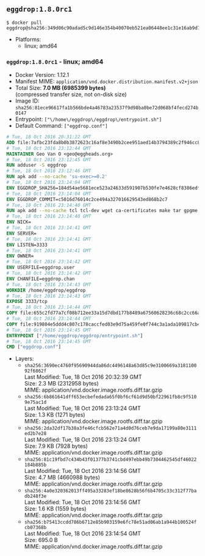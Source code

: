 ## `eggdrop:1.8.0rc1`

```console
$ docker pull eggdrop@sha256:349d06c90adad5c9d146e354b40070eb521ea06448ee1c31e16ab9d72fade6f3
```

-	Platforms:
	-	linux; amd64

### `eggdrop:1.8.0rc1` - linux; amd64

-	Docker Version: 1.12.1
-	Manifest MIME: `application/vnd.docker.distribution.manifest.v2+json`
-	Total Size: **7.0 MB (6985399 bytes)**  
	(compressed transfer size, not on-disk size)
-	Image ID: `sha256:81ece96617fa1b566bde4a46783a23537f9d98ba0be72d068bf4fecd274b0147`
-	Entrypoint: `["\/home\/eggdrop\/eggdrop\/entrypoint.sh"]`
-	Default Command: `["eggdrop.conf"]`

```dockerfile
# Tue, 18 Oct 2016 20:31:22 GMT
ADD file:7afbc23fda8b0b3872623c16af8e3490b2cee951aed14b3794389c2f946cc8c7 in / 
# Tue, 18 Oct 2016 23:12:44 GMT
MAINTAINER Geo Van O <geo@eggheads.org>
# Tue, 18 Oct 2016 23:12:45 GMT
RUN adduser -S eggdrop
# Tue, 18 Oct 2016 23:12:46 GMT
RUN apk add --no-cache 'su-exec>=0.2'
# Tue, 18 Oct 2016 23:14:04 GMT
ENV EGGDROP_SHA256=184d54ae5681ece523a24633d591907b530fe7e4628cf8386edf205a8eabf3cd
# Tue, 18 Oct 2016 23:14:04 GMT
ENV EGGDROP_COMMIT=c5016d76014c2ce494a327016629543ed868b2c7
# Tue, 18 Oct 2016 23:14:40 GMT
RUN apk add --no-cache tcl tcl-dev wget ca-certificates make tar gpgme bash build-base   && wget https://github.com/eggheads/eggdrop/archive/$EGGDROP_COMMIT.tar.gz -O develop.tar.gz  && echo "$EGGDROP_SHA256  develop.tar.gz" | sha256sum -c -   && tar -zxvf develop.tar.gz   && rm develop.tar.gz     && ( cd eggdrop-$EGGDROP_COMMIT     && ./configure --with-tclinc=/usr/include/tcl8.6/tcl.h --with-tcllib=/usr/lib/x86_64-linux-gnu/libtcl8.6.so     && make config     && make     && make install DEST=/home/eggdrop/eggdrop )   && rm -rf eggdrop-$EGGDROP_COMMIT   && mkdir /home/eggdrop/eggdrop/data   && chown -R eggdrop /home/eggdrop/eggdrop   && apk del tcl-dev wget ca-certificates make tar gpgme build-base
# Tue, 18 Oct 2016 23:14:40 GMT
ENV NICK=
# Tue, 18 Oct 2016 23:14:41 GMT
ENV SERVER=
# Tue, 18 Oct 2016 23:14:41 GMT
ENV LISTEN=3333
# Tue, 18 Oct 2016 23:14:41 GMT
ENV OWNER=
# Tue, 18 Oct 2016 23:14:42 GMT
ENV USERFILE=eggdrop.user
# Tue, 18 Oct 2016 23:14:42 GMT
ENV CHANFILE=eggdrop.chan
# Tue, 18 Oct 2016 23:14:43 GMT
WORKDIR /home/eggdrop/eggdrop
# Tue, 18 Oct 2016 23:14:43 GMT
EXPOSE 3333/tcp
# Tue, 18 Oct 2016 23:14:44 GMT
COPY file:655c2fd77a7cf08b712ee33a15d7dbd177b8489a67560628236c68c2cc66aa58 in /home/eggdrop/eggdrop 
# Tue, 18 Oct 2016 23:14:44 GMT
COPY file:919804e5ddd4c807c178caccfed03e9d75a459fe0f744c3a1ada109817cb44ec in /home/eggdrop/eggdrop/scripts/ 
# Tue, 18 Oct 2016 23:14:45 GMT
ENTRYPOINT ["/home/eggdrop/eggdrop/entrypoint.sh"]
# Tue, 18 Oct 2016 23:14:45 GMT
CMD ["eggdrop.conf"]
```

-	Layers:
	-	`sha256:3690ec4760f95690944da86dc4496148a63d85c9e3100669a318110092f6862f`  
		Last Modified: Tue, 18 Oct 2016 20:32:39 GMT  
		Size: 2.3 MB (2312958 bytes)  
		MIME: application/vnd.docker.image.rootfs.diff.tar.gzip
	-	`sha256:6b861641dff653ecbefedada65f0bf6cf61d9d50bf22961fb8c9f5109e75ac1d`  
		Last Modified: Tue, 18 Oct 2016 23:13:24 GMT  
		Size: 1.3 KB (1271 bytes)  
		MIME: application/vnd.docker.image.rootfs.diff.tar.gzip
	-	`sha256:2da32df17b38a3fe46cfcb562e71a4d0d76ceb7e9da17199a80e3111ed2b7e28`  
		Last Modified: Tue, 18 Oct 2016 23:13:24 GMT  
		Size: 7.9 KB (7928 bytes)  
		MIME: application/vnd.docker.image.rootfs.diff.tar.gzip
	-	`sha256:81c19fbd7c434b43f01377b3741cbd497ebb49b7304462545df46022184b885b`  
		Last Modified: Tue, 18 Oct 2016 23:14:56 GMT  
		Size: 4.7 MB (4660988 bytes)  
		MIME: application/vnd.docker.image.rootfs.diff.tar.gzip
	-	`sha256:4a0e320362013ff495a33283ef18be8628b56f6b4705c33c312f77badb248f3e`  
		Last Modified: Tue, 18 Oct 2016 23:14:56 GMT  
		Size: 1.6 KB (1559 bytes)  
		MIME: application/vnd.docker.image.rootfs.diff.tar.gzip
	-	`sha256:b75413ccdd786b6712e85b903159e6fc78e51ad06ab1a944b100524fcb07368b`  
		Last Modified: Tue, 18 Oct 2016 23:14:54 GMT  
		Size: 695.0 B  
		MIME: application/vnd.docker.image.rootfs.diff.tar.gzip
